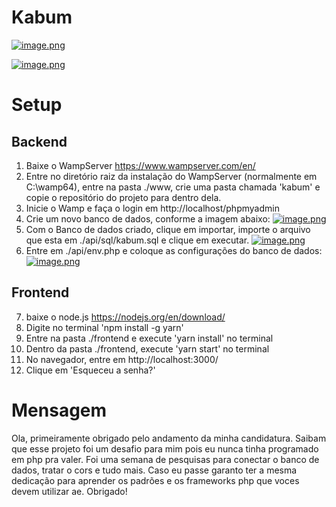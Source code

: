 # Kabum

[![image.png](https://i.postimg.cc/28LnJNND/image.png)](https://postimg.cc/rKcd0bpn)

[![image.png](https://i.postimg.cc/cCgtVwjm/image.png)](https://postimg.cc/5QJtzYfY)

# Setup

## Backend

1. Baixe o WampServer https://www.wampserver.com/en/
2. Entre no diretório raiz da instalação do WampServer (normalmente em C:\wamp64), entre na pasta ./www, crie uma pasta chamada 'kabum' e copie o repositório do projeto para dentro dela.
3. Inicie o Wamp e faça o login em http://localhost/phpmyadmin
4. Crie um novo banco de dados, conforme a imagem abaixo:
   [![image.png](https://i.postimg.cc/YqZF7nzw/image.png)](https://postimg.cc/Mv0HbYLs)
5. Com o Banco de dados criado, clique em importar, importe o arquivo que esta em ./api/sql/kabum.sql e clique em executar.
   [![image.png](https://i.postimg.cc/QxfFN6gM/image.png)](https://postimg.cc/N5rspkzh)
6. Entre em ./api/env.php e coloque as configurações do banco de dados:
   [![image.png](https://i.postimg.cc/sX3zhzsC/image.png)](https://postimg.cc/nsSgy6X3)

## Frontend

7. baixe o node.js https://nodejs.org/en/download/
8. Digite no terminal 'npm install -g yarn'
9. Entre na pasta ./frontend e execute 'yarn install' no terminal
10. Dentro da pasta ./frontend, execute 'yarn start' no terminal
11. No navegador, entre em http://localhost:3000/
12. Clique em 'Esqueceu a senha?'

# Mensagem

Ola, primeiramente obrigado pelo andamento da minha candidatura. Saibam que esse projeto foi um desafio para mim pois eu nunca tinha programado em php pra valer. Foi uma semana de pesquisas para conectar o banco de dados, tratar o cors e tudo mais. Caso eu passe garanto ter a mesma dedicação para aprender os padrões e os frameworks php que voces devem utilizar ae. Obrigado!
